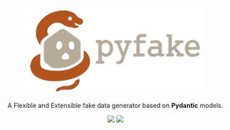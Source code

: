 <p align="center">
  <a href="https://github.com/Mukhopadhyay/pyfake"><img src="./docs/assets//logo.png" alt="FastAPI" ></a>
</p>

<p align="center">
A Flexible and Extensible fake data generator based on <strong>Pydantic</strong> models.
</p>

<p align="center">
<img src="https://img.shields.io/pypi/v/pyfake?pypiBaseUrl=https%3A%2F%2Fpypi.org&style=for-the-badge"/> <img src="https://img.shields.io/badge/python-3670A0?style=for-the-badge&logo=python&logoColor=ffdd54"/>
</p>

